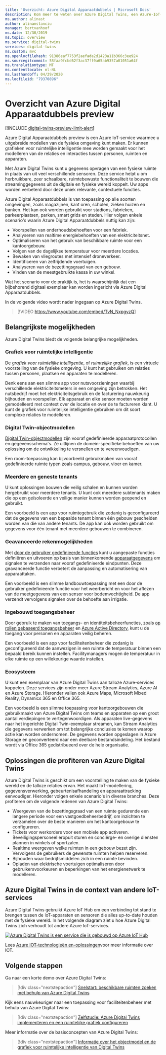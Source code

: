 ```yaml
---
title: 'Overzicht: Azure Digital Apparaatdubbels | Microsoft Docs'
description: Kom meer te weten over Azure Digital Twins, een Azure-IoT-oplossing voor ruimtelijke intelligentie.
ms.author: alinast
author: alinamstanciu
manager: bertvanhoof
ms.date: 12/30/2019
ms.topic: overview
ms.service: digital-twins
services: digital-twins
ms.custom: mvc
ms.openlocfilehash: 91386eaf7753f2aefada2d1423a11b366c3ee924
ms.sourcegitcommit: 58faa9fcbd62f3ac37ff0a65ab9357a01051a64f
ms.translationtype: MT
ms.contentlocale: nl-NL
ms.lasthandoff: 04/29/2020
ms.locfileid: "79370896"
---
```

# <a name="overview-of-azure-digital-twins-preview"></a>Overzicht van Azure Digital Apparaatdubbels preview

[!INCLUDE [digital-twins-preview-limit-alert](../../includes/digital-twins-preview-limit-alert.md)]

Azure Digital Apparaatdubbels preview is een Azure IoT-service waarmee u uitgebreide modellen van de fysieke omgeving kunt maken. Er kunnen grafieken voor ruimtelijke intelligentie mee worden gemaakt voor het modelleren van de relaties en interacties tussen personen, ruimten en apparaten.

Met Azure Digital Twins kunt u gegevens opvragen van een fysieke ruimte in plaats van uit veel verschillende sensoren. Deze service helpt u om herbruikbare, zeer schaalbare, ruimtebewuste functionaliteit te bouwen die streaminggegevens uit de digitale en fysieke wereld koppelt. Uw apps worden verbeterd door deze uniek relevante, contextuele functies. 

Azure Digital Apparaatdubbels is van toepassing op alle soorten omgevingen, zoals magazijnen, kant oren, scholen, zieken huizen en banken. Het kan ook worden gebruikt voor stadions, fabrieken, parkeerplaatsen, parken, smart grids en steden. Hier volgen enkele scenario's waarin Azure Digital Apparaatdubbels nuttig kan zijn:

- Voorspellen van onderhoudsbehoeften voor een fabriek.
- Analyseren van realtime energiebehoeften van een elektriciteitsnet.
- Optimaliseren van het gebruik van beschikbare ruimte voor een kantoorgebouw.
- Volgen van de dagelijkse temperatuur voor meerdere locaties.
- Bewaken van vliegroutes met intensief droneverkeer.
- Identificeren van zelfrijdende voertuigen.
- Analyseren van de bezettingsgraad van een gebouw.
- Vinden van de meestgebruikte kassa in uw winkel.

Wat het scenario voor de praktijk is, het is waarschijnlijk dat een bijbehorend digitaal exemplaar kan worden ingericht via Azure Digital Apparaatdubbels.

In de volgende video wordt nader ingegaan op Azure Digital Twins.

> [!VIDEO https://www.youtube.com/embed/TvN_NxpgyzQ]

## <a name="key-capabilities"></a>Belangrijkste mogelijkheden

Azure Digital Twins biedt de volgende belangrijke mogelijkheden.

### <a name="spatial-intelligence-graph"></a>Grafiek voor ruimtelijke intelligentie

De [*grafiek voor ruimtelijke intelligentie*](./concepts-objectmodel-spatialgraph.md#spatial-intelligence-graph), of *ruimtelijke grafiek*, is een virtuele voorstelling van de fysieke omgeving. U kunt het gebruiken om relaties tussen personen, plaatsen en apparaten te modelleren.

Denk eens aan een slimme app voor nutsvoorzieningen waarbij verschillende elektriciteitsmeters in een omgeving zijn betrokken. Het nutsbedrijf moet het elektriciteitsgebruik en de facturering nauwkeurig bijhouden en voorspellen. Elk apparaat en elke sensor moeten worden gemodelleerd met context over de locatie en over de te factureren klant. U kunt de grafiek voor ruimtelijke intelligentie gebruiken om dit soort complexe relaties te modelleren.

### <a name="digital-twin-object-models"></a>Digital Twin-objectmodellen

[Digital Twin-objectmodellen](./concepts-objectmodel-spatialgraph.md#digital-twins-object-models) zijn vooraf gedefinieerde apparaatprotocollen en gegevensschema's. Ze uitlijnen de domein-specifieke behoeften van uw oplossing om de ontwikkeling te versnellen en te vereenvoudigen.

Een room-toepassing kan bijvoorbeeld gebruikmaken van vooraf gedefinieerde ruimte typen zoals campus, gebouw, vloer en kamer.

### <a name="multiple-and-nested-tenants"></a>Meerdere en geneste tenants

U kunt oplossingen bouwen die veilig schalen en kunnen worden hergebruikt voor meerdere tenants. U kunt ook meerdere subtenants maken die op een geïsoleerde en veilige manier kunnen worden geopend en gebruikt.

Een voorbeeld is een app voor ruimtegebruik die zodanig is geconfigureerd dat de gegevens van een bepaalde tenant binnen één gebouw gescheiden worden van die van andere tenants. De app kan ook worden gebruikt om gegevens voor één tenant met meerdere gebouwen te combineren.

### <a name="advanced-compute-capabilities"></a>Geavanceerde rekenmogelijkheden

Met [door de gebruiker gedefinieerde functies](./concepts-user-defined-functions.md) kunt u aangepaste functies definiëren en uitvoeren op basis van binnenkomende [apparaatgegevens](./concepts-device-ingress.md) om signalen te verzenden naar vooraf gedefinieerde eindpunten. Deze geavanceerde functie verbetert de aanpassing en automatisering van apparaattaken.

Een voorbeeld is een slimme landbouwtoepassing met een door de gebruiker gedefinieerde functie voor het weerbericht en voor het aflezen van de meetgegevens van een sensor voor bodemvochtigheid. De app verzendt vervolgens signalen over de behoefte aan irrigatie.

### <a name="built-in-access-control"></a>Ingebouwd toegangsbeheer

Door gebruik te maken van toegangs- en identiteitsbeheerfuncties, zoals [op rollen gebaseerd toegangsbeheer](./security-role-based-access-control.md) en [Azure Active Directory](./security-authenticating-apis.md), kunt u de toegang voor personen en apparaten veilig beheren.

Een voorbeeld is een app voor faciliteitenbeheer die zodanig is geconfigureerd dat de aanwezigen in een ruimte de temperatuur binnen een bepaald bereik kunnen instellen. Facilitymanagers mogen de temperatuur in elke ruimte op een willekeurige waarde instellen.

### <a name="ecosystem"></a>Ecosysteem

U kunt een exemplaar van Azure Digital Twins aan talloze Azure-services koppelen. Deze services zijn onder meer Azure Stream Analytics, Azure AI en Azure Storage. Hieronder vallen ook Azure Maps, Microsoft Mixed Reality, Dynamics 365 en Office 365.

Een voorbeeld is een slimme toepassing voor kantoorgebouwen die gebruikmaakt van Azure Digital Twins om teams en apparaten op een groot aantal verdiepingen te vertegenwoordigen. Als apparaten live-gegevens naar het ingerichte Digital Twin-exemplaar streamen, kan Stream Analytics die gegevens verwerken om tot belangrijke conclusies te komen waarop actie kan worden ondernomen. De gegevens worden opgeslagen in Azure Storage en geconverteerd naar een deelbare bestandsindeling. Het bestand wordt via Office 365 gedistribueerd over de hele organisatie.

## <a name="solutions-that-benefit-from-azure-digital-twins"></a>Oplossingen die profiteren van Azure Digital Twins

Azure Digital Twins is geschikt om een voorstelling te maken van de fysieke wereld en de talloze relaties ervan. Het maakt IoT-modellering, gegevensverwerking, gebeurtenisafhandeling en apparaattracking eenvoudiger. Hieronder volgen enkele scenario's in diverse branches. Deze profiteren om de volgende redenen van Azure Digital Twins:

* Weergeven van de bezettingsgraad van een ruimte gedurende een langere periode voor een vastgoedbeheerbedrijf, om inzichten te verzamelen over de beste manieren om het kantoorgebouw te configureren.
* Tickets voor werkorders voor een mobiele app activeren. Beveiligingspersoneel eropuit sturen en conciërge- en overige diensten plannen in winkels of sportzalen.
* Realtime weergeven welke ruimten in een gebouw bezet zijn. Vervolgens de gebruikers de gewenste ruimten helpen reserveren.
* Bijhouden waar bedrijfsmiddelen zich in een ruimte bevinden.
* Opladen van elektrische voertuigen optimaliseren door gebruikersvoorkeuren en beperkingen van het energienetwerk te modelleren.

## <a name="azure-digital-twins-in-the-context-of-other-iot-services"></a>Azure Digital Twins in de context van andere IoT-services

Azure Digital Twins gebruikt Azure IoT Hub om een verbinding tot stand te brengen tussen de IoT-apparaten en sensoren die alles up-to-date houden met de fysieke wereld. In het volgende diagram ziet u hoe Azure Digital Twins zich verhoudt tot andere Azure IoT-services.

[![Azure Digital Twins is een service die is gebouwd op Azure IoT Hub](media/overview/azure-digital-twins-in-iot-ecosystem.png)](media/overview/azure-digital-twins-in-iot-ecosystem.png#lightbox)

Lees [Azure IOT-technologieën en-oplossingen](../iot-fundamentals/iot-services-and-technologies.md)voor meer informatie over IOT.

## <a name="next-steps"></a>Volgende stappen

Ga naar een korte demo over Azure Digital Twins:

>[!div class="nextstepaction"]
>[Snelstart: beschikbare ruimten zoeken met behulp van Azure Digital Twins](./quickstart-view-occupancy-dotnet.md)

Kijk eens nauwkeuriger naar een toepassing voor faciliteitenbeheer met behulp van Azure Digital Twins:

>[!div class="nextstepaction"]
>[Zelfstudie: Azure Digital Twins implementeren en een ruimtelijke grafiek configureren](./tutorial-facilities-setup.md)

Meer informatie over de basisconcepten van Azure Digital Twins:

>[!div class="nextstepaction"]
>[Informatie over het objectmodel en de grafiek voor ruimtelijke intelligentie van Digital Twins](./concepts-objectmodel-spatialgraph.md)